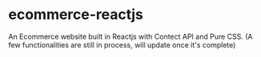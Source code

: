 # ecommerce-reactjs

An Ecommerce website built in Reactjs with Contect API and Pure CSS.
(A few functionalities are still in process, will update once it's complete)
